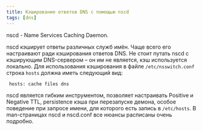 ```yaml
---
title: Кэширование ответов DNS с помощью nscd
tags: [dns]
---
```

nscd - Name Services Caching Daemon.

nscd кэширует ответы различных служб имён. Чаще всего его настраивают ради кэширования ответов DNS. Не стоит путать nscd с кэширующим DNS-сервером – он им не является, кэш используется локально. Для использования кэширования в файле `/etc/nsswitch.conf` строка `hosts` должна иметь следующий вид:

```
 hosts: cache files dns
```

nscd является гибким инструментом, позволяет настраивать Positive и Negative TTL, persistence кэша при перезапуске демона, особое поведение при запросе имени, для которого есть запись в `/etc/hosts`. В man-страницах nscd и nscd.conf все нюансы расписаны очень подробно.
